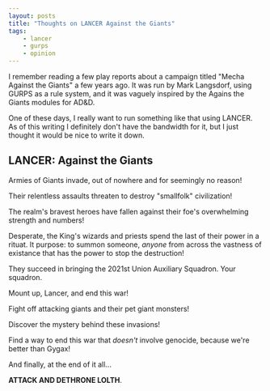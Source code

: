 ```yaml
---
layout: posts
title: "Thoughts on LANCER Against the Giants"
tags:
    - lancer
    - gurps
    - opinion
---
```


I remember reading a few play reports about a campaign titled "Mecha Against the
Giants" a few years ago. It was run by Mark Langsdorf, using GURPS as a rule
system, and it was vaguely inspired by the Agains the Giants modules for AD&D.

One of these days, I really want to run something like that using LANCER. As of
this writing I definitely don't have the bandwidth for it, but I just thought it
would be nice to write it down.

## LANCER: Against the Giants

Armies of Giants invade, out of nowhere and for seemingly no reason!

Their relentless assaults threaten to destroy "smallfolk" civilization!

The realm's bravest heroes have fallen against their foe's overwhelming strength
and numbers!

Desperate, the King's wizards and priests spend the last of their power in a
rituat. It purpose: to summon someone, _anyone_ from across the vastness of
existance that has the power to stop the destruction!

They succeed in bringing the 2021st Union Auxiliary Squadron. Your squadron.

Mount up, Lancer, and end this war!

Fight off attacking giants and their pet giant monsters!

Discover the mystery behind these invasions!

Find a way to end this war that _doesn't_ involve genocide, because we're better
than Gygax!

And finally, at the end of it all...

**ATTACK AND DETHRONE LOLTH**.
